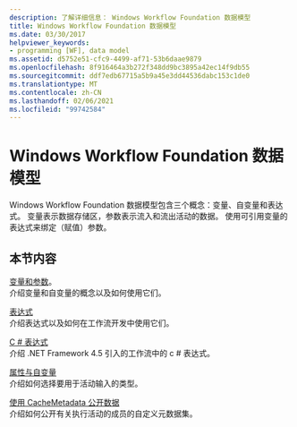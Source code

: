 ```yaml
---
description: 了解详细信息： Windows Workflow Foundation 数据模型
title: Windows Workflow Foundation 数据模型
ms.date: 03/30/2017
helpviewer_keywords:
- programming [WF], data model
ms.assetid: d5752e51-cfc9-4499-af71-53b6daae9879
ms.openlocfilehash: 8f916464a3b272f348dd9bc3895a42ec14f9db55
ms.sourcegitcommit: ddf7edb67715a5b9a45e3dd44536dabc153c1de0
ms.translationtype: MT
ms.contentlocale: zh-CN
ms.lasthandoff: 02/06/2021
ms.locfileid: "99742584"
---
```

# <a name="windows-workflow-foundation-data-model"></a>Windows Workflow Foundation 数据模型

Windows Workflow Foundation 数据模型包含三个概念：变量、自变量和表达式。 变量表示数据存储区，参数表示流入和流出活动的数据。 使用可引用变量的表达式来绑定（赋值）参数。  
  
## <a name="in-this-section"></a>本节内容  

 [变量和参数](variables-and-arguments.md)。  
 介绍变量和自变量的概念以及如何使用它们。  
  
 [表达式](expressions.md)  
 介绍表达式以及如何在工作流开发中使用它们。  
  
 [C # 表达式](csharp-expressions.md)  
 介绍 .NET Framework 4.5 引入的工作流中的 c # 表达式。  
  
 [属性与自变量](properties-vs-arguments.md)  
 介绍如何选择要用于活动输入的类型。  
  
 [使用 CacheMetadata 公开数据](exposing-data-with-cachemetadata.md)  
 介绍如何公开有关执行活动的成员的自定义元数据集。

